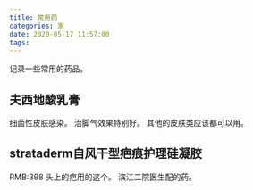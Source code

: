 ```yaml
---
title: 常用药
categories: 家
date: 2020-05-17 11:57:00
tags:
---
```


记录一些常用的药品。
<!--more-->

## 夫西地酸乳膏
细菌性皮肤感染。
治脚气效果特别好。
其他的皮肤类应该都可以用。
<br>

## strataderm自风干型疤痕护理硅凝胶
RMB:398
头上的疤用的这个。
滨江二院医生配的药。
<br>


